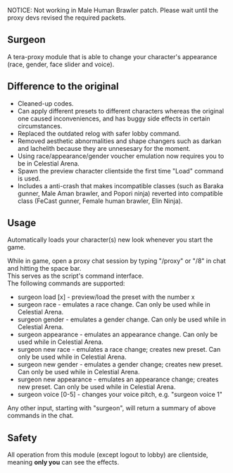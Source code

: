 
NOTICE: Not working in Male Human Brawler patch. Please wait until the proxy devs revised the required packets.

## Surgeon  
A tera-proxy module that is able to change your character's appearance (race, gender, face slider and voice).  

## Difference to the original
* Cleaned-up codes.
* Can apply different presets to different characters whereas the original one caused inconveniences, and has buggy side effects in certain circumstances.
* Replaced the outdated relog with safer lobby command.
* Removed aesthetic abnormalities and shape changers such as darkan and lachelith because they are unnesesary for the moment.
* Using race/appearance/gender voucher emulation now requires you to be in Celestial Arena.
* Spawn the preview character clientside the first time "Load" command is used.
* Includes a anti-crash that makes incompatible classes (such as Baraka gunner, Male Aman brawler, and Popori ninja) reverted into compatible class (FeCast gunner, Female human brawler, Elin Ninja).
  
## Usage  
Automatically loads your character(s) new look whenever you start the game.
  
While in game, open a proxy chat session by typing "/proxy" or "/8" in chat and hitting the space bar.  
This serves as the script's command interface.  
The following commands are supported:  
  
* surgeon load [x] - preview/load the preset with the number x
* surgeon race - emulates a race change. Can only be used while in Celestial Arena.
* surgeon gender - emulates a gender change. Can only be used while in Celestial Arena.
* surgeon appearance - emulates an appearance change. Can only be used while in Celestial Arena.
* surgeon new race - emulates a race change; creates new preset. Can only be used while in Celestial Arena.
* surgeon new gender - emulates a gender change; creates new preset. Can only be used while in Celestial Arena.
* surgeon new appearance - emulates an appearance change; creates new preset. Can only be used while in Celestial Arena.
* surgeon voice [0-5] - changes your voice pitch, e.g. "surgeon voice 1"
  
Any other input, starting with "surgeon", will return a summary of above commands in the chat.  
  
## Safety
All operation from this module (except logout to lobby) are clientside, meaning **only you** can see the effects.
  
